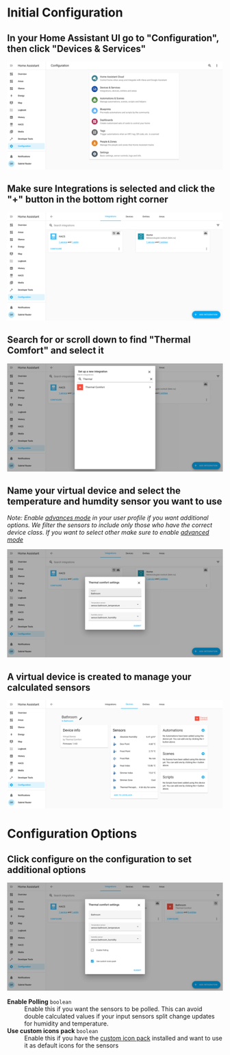 # Initial Configuration
## In your Home Assistant UI go to "Configuration", then click "Devices & Services"

![Config Dashboard](../screenshots/config_dashboard.png)

## Make sure Integrations is selected and click the "+" button in the bottom right corner

![Config Integrations](../screenshots/config_integrations.png)

## Search for or scroll down to find "Thermal Comfort" and select it

![Config Integrations Search](../screenshots/config_integrations_search.png)

## Name your virtual device and select the temperature and humdity sensor you want to use

*Note: Enable [advances mode](https://www.home-assistant.io/blog/2019/07/17/release-96/#advanced-mode)
in your user profile if you want additional options.
We filter the sensors to include only those who have the correct device class.
If you want to select other make sure to enable
[advanced mode](https://www.home-assistant.io/blog/2019/07/17/release-96/#advanced-mode)*

![Config Thermal Comfort](../screenshots/config_thermal_comfort.png)

## A virtual device is created to manage your calculated sensors

![Config Virtual Device](../screenshots/config_devices_thermal_comfort.png)

# Configuration Options

## Click configure on the configuration to set additional options

![Config Virtual Device](../screenshots/config_options_thermal_comfort.png)

<dl>
  <dt><strong>Enable Polling</strong> <code>boolean</code></dt>
  <dd>
    Enable this if you want the sensors to be polled. This can avoid double
    calculated values if your input sensors split change updates for humidity
    and temperature.
  </dd>
  <dt><strong>Use custom icons pack</strong>  <code>boolean</code></dt>
  <dd>
    Enable this if you have the <a href="../README.md#custom-icons">custom icon pack</a>
    installed and want to use it as default icons for the sensors
  </dd>
</dl>
